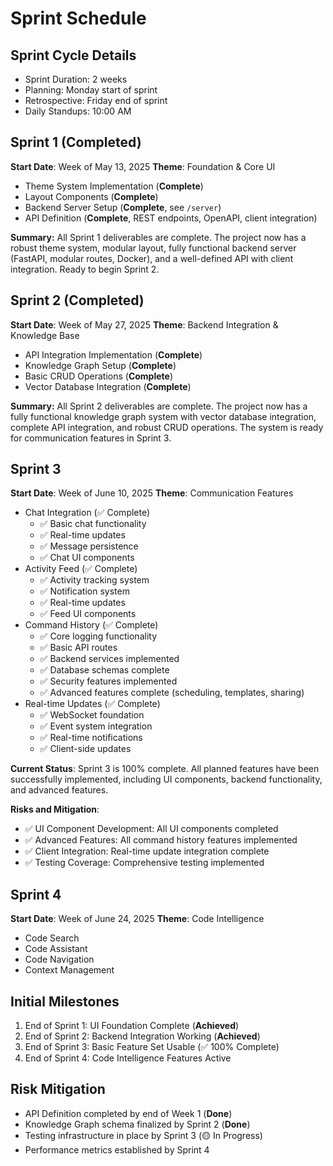 # Sprint Schedule

## Sprint Cycle Details
- Sprint Duration: 2 weeks
- Planning: Monday start of sprint
- Retrospective: Friday end of sprint
- Daily Standups: 10:00 AM

## Sprint 1 (Completed)
**Start Date**: Week of May 13, 2025
**Theme**: Foundation & Core UI
- Theme System Implementation (**Complete**)
- Layout Components (**Complete**)
- Backend Server Setup (**Complete**, see `/server`)
- API Definition (**Complete**, REST endpoints, OpenAPI, client integration)

**Summary:**
All Sprint 1 deliverables are complete. The project now has a robust theme system, modular layout, fully functional backend server (FastAPI, modular routes, Docker), and a well-defined API with client integration. Ready to begin Sprint 2.

## Sprint 2 (Completed)
**Start Date**: Week of May 27, 2025
**Theme**: Backend Integration & Knowledge Base
- API Integration Implementation (**Complete**)
- Knowledge Graph Setup (**Complete**)
- Basic CRUD Operations (**Complete**)
- Vector Database Integration (**Complete**)

**Summary:**
All Sprint 2 deliverables are complete. The project now has a fully functional knowledge graph system with vector database integration, complete API integration, and robust CRUD operations. The system is ready for communication features in Sprint 3.

## Sprint 3
**Start Date**: Week of June 10, 2025
**Theme**: Communication Features
- Chat Integration (✅ Complete)
  - ✅ Basic chat functionality
  - ✅ Real-time updates
  - ✅ Message persistence
  - ✅ Chat UI components
- Activity Feed (✅ Complete)
  - ✅ Activity tracking system
  - ✅ Notification system
  - ✅ Real-time updates
  - ✅ Feed UI components
- Command History (✅ Complete)
  - ✅ Core logging functionality
  - ✅ Basic API routes
  - ✅ Backend services implemented
  - ✅ Database schemas complete
  - ✅ Security features implemented
  - ✅ Advanced features complete (scheduling, templates, sharing)
- Real-time Updates (✅ Complete)
  - ✅ WebSocket foundation
  - ✅ Event system integration
  - ✅ Real-time notifications
  - ✅ Client-side updates

**Current Status**: Sprint 3 is 100% complete. All planned features have been successfully implemented, including UI components, backend functionality, and advanced features.

**Risks and Mitigation**:
- ✅ UI Component Development: All UI components completed
- ✅ Advanced Features: All command history features implemented
- ✅ Client Integration: Real-time update integration complete
- ✅ Testing Coverage: Comprehensive testing implemented

## Sprint 4
**Start Date**: Week of June 24, 2025
**Theme**: Code Intelligence
- Code Search
- Code Assistant
- Code Navigation
- Context Management

## Initial Milestones
1. End of Sprint 1: UI Foundation Complete (**Achieved**)
2. End of Sprint 2: Backend Integration Working (**Achieved**)
3. End of Sprint 3: Basic Feature Set Usable (✅ 100% Complete)
4. End of Sprint 4: Code Intelligence Features Active

## Risk Mitigation
- API Definition completed by end of Week 1 (**Done**)
- Knowledge Graph schema finalized by Sprint 2 (**Done**)
- Testing infrastructure in place by Sprint 3 (🟡 In Progress)
- Performance metrics established by Sprint 4